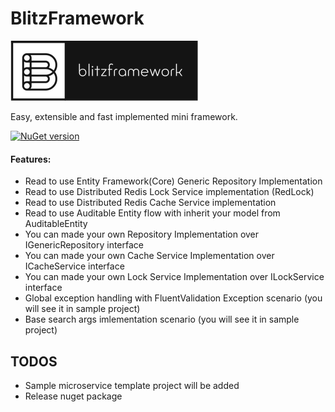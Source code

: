 # BlitzFramework

![alt tag](https://raw.githubusercontent.com/turhany/BlitzFramework/main/img/logo.png)  

Easy, extensible and fast implemented mini framework.

[![NuGet version](https://badge.fury.io/nu/BlitzFramework.svg)](https://badge.fury.io/nu/BlitzFramework)

#### Features:
- Read to use Entity Framework(Core) Generic Repository Implementation
- Read to use Distributed Redis Lock Service implementation (RedLock)
- Read to use Distributed Redis Cache Service implementation 
- Read to use Auditable Entity flow with inherit your model from AuditableEntity
- You can made your own Repository Implementation over IGenericRepository interface
- You can made your own Cache Service Implementation over ICacheService interface
- You can made your own Lock Service Implementation over ILockService interface
- Global exception handling with FluentValidation Exception scenario (you will see it in sample project)
- Base search args imlementation scenario (you will see it in sample project)

## TODOS
* Sample microservice template project will be added
* Release nuget package

